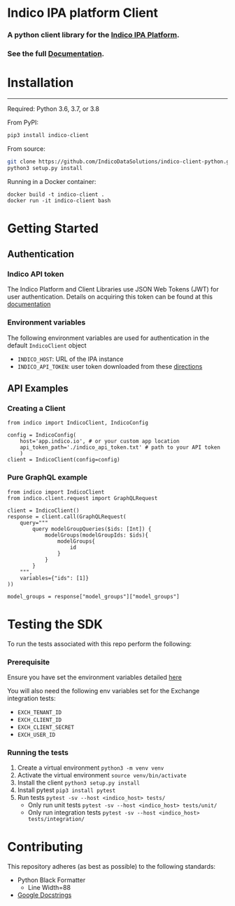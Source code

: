 # Indico IPA platform Client
### A python client library for the [Indico IPA Platform](https://app.indico.io/).
### See the full [Documentation](https://indicodatasolutions.github.io/indico-client-python/).

# Installation
--------------
Required: Python 3.6, 3.7, or 3.8

From PyPI:
```bash
pip3 install indico-client
```

From source:
```bash
git clone https://github.com/IndicoDataSolutions/indico-client-python.git
python3 setup.py install
```

Running in a Docker container:
```
docker build -t indico-client .
docker run -it indico-client bash
```

# Getting Started

## Authentication 

### Indico API token
The Indico Platform and Client Libraries use JSON Web Tokens (JWT) for user 
authentication. Details on acquiring this token can be found at this [documentation](https://docs.indicodata.ai/articles/#!common-questions-publication/how-do-i-get-started-developing-with-the-indico-api/q/API%2520token/qid/3328/qp/1)


### Environment variables
The following environment variables are used for authentication in the default `IndicoClient` object
* `INDICO_HOST`:  URL of the IPA instance
* `INDICO_API_TOKEN`: user token downloaded from these [directions](#indico-api-token)

## API Examples

### Creating a Client
```python3
from indico import IndicoClient, IndicoConfig

config = IndicoConfig(
    host='app.indico.io', # or your custom app location
    api_token_path='./indico_api_token.txt' # path to your API token
    )
client = IndicoClient(config=config)
```
### Pure GraphQL example
```
from indico import IndicoClient
from indico.client.request import GraphQLRequest

client = IndicoClient()
response = client.call(GraphQLRequest(
    query="""
        query modelGroupQueries($ids: [Int]) {
	        modelGroups(modelGroupIds: $ids){
                modelGroups{
                    id
                }
            }
        }
    """, 
    variables={"ids": [1]}
))

model_groups = response["model_groups"]["model_groups"]
```

# Testing the SDK

To run the tests associated with this repo perform the following:
### Prerequisite
Ensure you have set the environment variables detailed [here](#environment-variables)

You will also need the following env variables set for the Exchange integration tests:
* `EXCH_TENANT_ID`
* `EXCH_CLIENT_ID`
* `EXCH_CLIENT_SECRET`
* `EXCH_USER_ID`
### Running the tests
1. Create a virtual environment
`python3 -m venv venv`
2. Activate the virtual environment
`source venv/bin/activate`
3. Install the client
`python3 setup.py install`
4. Install pytest
`pip3 install pytest`
5. Run tests
`pytest -sv --host <indico_host> tests/`
    * Only run unit tests `pytest -sv --host <indico_host> tests/unit/`
    * Only run integration tests `pytest -sv --host <indico_host> tests/integration/`


# Contributing

This repository adheres (as best as possible) to the following standards:
 - Python Black Formatter
    - Line Width=88
 - [Google Docstrings](https://sphinxcontrib-napoleon.readthedocs.io/en/latest/example_google.html)
